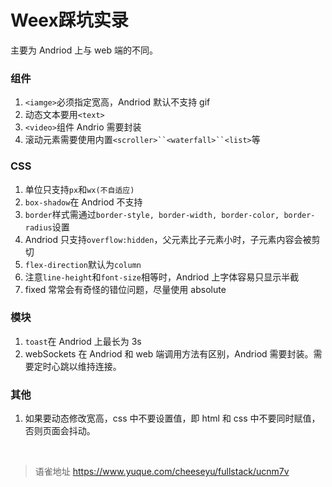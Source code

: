# Weex踩坑实录
主要为 Andriod 上与 web 端的不同。

### 组件

1. `<iamge>`必须指定宽高，Andriod 默认不支持 gif
2. 动态文本要用`<text>`
3. `<video>`组件 Andrio 需要封装
4. 滚动元素需要使用内置` <scroller>``<waterfall>``<list> `等

### CSS

1. 单位只支持`px`和`wx(不自适应)`
2. `box-shadow`在 Andriod 不支持
3. `border`样式需通过`border-style, border-width, border-color, border-radius`设置
4. Andriod 只支持`overflow:hidden`，父元素比子元素小时，子元素内容会被剪切
5. `flex-direction`默认为`column`
6. 注意`line-height`和`font-size`相等时，Andriod 上字体容易只显示半截
7. fixed 常常会有奇怪的错位问题，尽量使用 absolute

### 模块

1. `toast`在 Andriod 上最长为 3s
2. webSockets 在 Andriod 和 web 端调用方法有区别，Andriod 需要封装。需要定时心跳以维持连接。

### 其他

1. 如果要动态修改宽高，css 中不要设置值，即 html 和 css 中不要同时赋值，否则页面会抖动。

<br>
  
> 语雀地址 https://www.yuque.com/cheeseyu/fullstack/ucnm7v